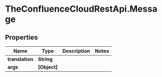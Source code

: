 # TheConfluenceCloudRestApi.Message

## Properties
Name | Type | Description | Notes
------------ | ------------- | ------------- | -------------
**translation** | **String** |  | 
**args** | **[Object]** |  | 
